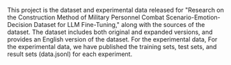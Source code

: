 This project is the dataset and experimental data released for "Research on the Construction Method of Military Personnel Combat Scenario-Emotion-Decision Dataset for LLM Fine-Tuning," along with the sources of the dataset. The dataset includes both original and expanded versions, and provides an English version of the dataset. For the experimental data, For the experimental data, we have published the training sets, test sets, and result sets (data.jsonl) for each experiment.
